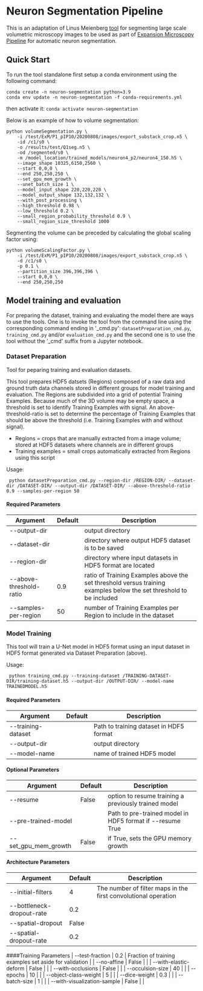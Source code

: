 # Neuron Segmentation Pipeline

This is an adaptation of Linus Meienberg [tool](https://github.com/randomstructures/ExLSM-Image-Segmentation) for segmenting large scale volumetric microscopy images to be used as part of [Expansion Microscopy Pipeline](https://github.com/JaneliaSciComp/expansion-microscopy-pipeline) for automatic neuron segmentation.


## Quick Start

To run the tool standalone first setup a conda environment using the following command:
```
conda create -n neuron-segmentation python=3.9
conda env update -n neuron-segmentation -f conda-requirements.yml
```
then activate it:
`
conda activate neuron-segmentation
`

Below is an example of how to volume segmentation:
```
python volumeSegmentation.py \
    -i /test/ExM/P1_pIP10/20200808/images/export_substack_crop.n5 \
    -id /c1/s0 \
    -o /results/test/Q1seg.n5 \
    -od /segmented/s0 \
    -m /model_location/trained_models/neuron4_p2/neuron4_150.h5 \
    --image_shape 10325,6150,2560 \
    --start 0,0,0 \
    --end 250,250,250 \
    --set_gpu_mem_growth \
    --unet_batch_size 1 \
    --model_input_shape 220,220,220 \
    --model_output_shape 132,132,132 \
    --with_post_processing \
    --high_threshold 0.98 \
    --low_threshold 0.2 \
    --small_region_probability_threshold 0.9 \
    --small_region_size_threshold 1000
```

Segmenting the volume can be preceded by calculating the global scaling factor using:
```
python volumeScalingFactor.py \
    -i /test/ExM/P1_pIP10/20200808/images/export_substack_crop.n5 \
    -d /c1/s0 \
    -p 0.1 \
    --partition_size 396,396,396 \
    --start 0,0,0 \
    --end 250,250,250
```

## Model training and evaluation

For preparing the dataset, training and evaluating the model there are ways to use the tools. One is to invoke the tool from the command line using the corresponding command ending in '_cmd.py': `datasetPreparation_cmd.py`, `training_cmd.py` and/or `evaluation_cmd.py` and the second one is to use the tool without the '_cmd' suffix from a Jupyter notebook.

### Dataset Preparation

Tool for peparing training and evaluation datasets. 

This tool prepares HDF5 datsets (Regions) composed of a raw data and ground truth data channels stored in different groups for model training and evaluation. The Regions are subdivided into a grid of potential Training Examples. Because much of the 3D volume may be empty space, a threshold is set to identify Training Examples with signal. An above-threshold-ratio is set to determine the percentage of Training Examples that should be above the threshold (i.e. Training Examples with and without signal).

* Regions = crops that are manually extracted from a image volume; stored at HDF5 datasets where channels are in different groups
* Training examples = small crops automatically extracted from Regions using this script

Usage: 

     python datasetPreparation_cmd.py --region-dir /REGION-DIR/ --dataset-dir /DATASET-DIR/ --output-dir /DATASET-DIR/ --above-threshold-ratio 0.9 --samples-per-region 50

#### Required Parameters
| Argument   | Default | Description                                                                           |
|------------|---------|---------------------------------------------------------------------------------------|
| --output-dir |  | output directory |
| --dataset-dir |  | directory where output HDF5 dataset is to be saved |
| --region-dir |  | directory where input datasets in HDF5 format are located |
| --above-threshold-ratio | 0.9 | ratio of Training Examples above the set threshold versus training examples below the set threshold to be included |
| --samples-per-region | 50 | number of Training Examples per Region to include in the dataset |

### Model Training

This tool will train a U-Net model in HDF5 format using an input dataset in HDF5 format generated via Dataset Preparation (above).

Usage: 

     python training_cmd.py --training-dataset /TRAINING-DATASET-DIR/training-dataset.h5 --output-dir /OUTPUT-DIR/ --model-name TRAINEDMODEL.h5 
     
#### Required Parameters
| Argument   | Default | Description                                                                           |
|------------|---------|---------------------------------------------------------------------------------------|
| --training-dataset |  | Path to training dataset in HDF5 format  |
| --output-dir |  | output directory |
| --model-name |  | name of trained HDF5 model |

#### Optional Parameters
| Argument   | Default | Description                                                                           |
|------------|---------|---------------------------------------------------------------------------------------|
| --resume | False |  option to resume training a previously trained model  |
| --pre-trained-model |  | Path to pre-trained model in HDF5 format if --resume True |
| --set_gpu_mem_growth | False | if True, sets the GPU memory growth |

#### Architecture Parameters
| Argument   | Default | Description                                                                           |
|------------|---------|---------------------------------------------------------------------------------------|
| --initial-filters | 4 |  The number of filter maps in the first convolutional operation  |
| --bottleneck-dropout-rate | 0.2  |    |
| --spatial-dropout | False |    |
| --spatial-dropout-rate | 0.2 |    |

####Training Parameters
| --test-fraction | 0.2  | Fraction of training examples set aside for validation   |
| --no-affine | False  |    |
| --with-elastic-deform | False  |    |
| --with-occlusions | False |    |
| --occulsion-size | 40 |    |
| --epochs | 10 |    |
| --object-class-weight | 5 |    |
| --dice-weight | 0.3 |    |
| --batch-size | 1 |    |
| --with-visualization-sample | False |    |
